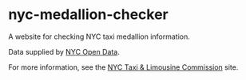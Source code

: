 # nyc-medallion-checker
A website for checking NYC taxi medallion information.

Data supplied by [NYC Open Data](https://opendata.cityofnewyork.us/).

For more information, see the [NYC Taxi & Limousine Commission](https://www1.nyc.gov/site/tlc/about/about-tlc.page) site.
